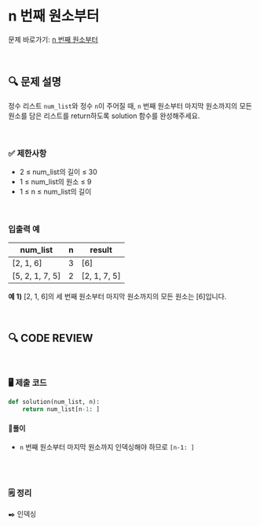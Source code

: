 # n 번째 원소부터

문제 바로가기: [n 번째 원소부터](https://school.programmers.co.kr/learn/courses/30/lessons/181892)

<br/>

## **🔍 문제 설명**

정수 리스트 `num_list`와 정수 `n`이 주어질 때, `n` 번째 원소부터 마지막 원소까지의 모든 원소를 담은 리스트를 return하도록 solution 함수를 완성해주세요.

<br/>

### **✅ 제한사항**

- 2 ≤ num_list의 길이 ≤ 30
- 1 ≤ num_list의 원소 ≤ 9
- 1 ≤ n ≤ num_list의 길이
<br/>

### **입출력 예**

|    num_list     | n |    result    |
|-----------------|---|--------------|
|    [2, 1, 6]    | 3 |     [6]      |
| [5, 2, 1, 7, 5]	| 2 | [2, 1, 7, 5] |

**예 1)**
[2, 1, 6]의 세 번째 원소부터 마지막 원소까지의 모든 원소는 [6]입니다.

<br/>

## **🔍 CODE REVIEW**
<br/>

### **🖥️ 제출 코드**

```python
def solution(num_list, n):
    return num_list[n-1: ]
```

#### **📍풀이**

- `n` 번째 원소부터 마지막 원소까지 인덱싱해야 하므로 `[n-1: ]`

<br/>

  #
### **🗒️ 정리**
✒️ 인덱싱
